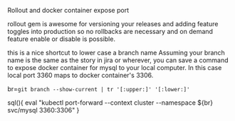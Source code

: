 Rollout and docker container expose port

rollout gem is awesome for versioning your releases and adding feature toggles into production so no rollbacks are necessary and on demand feature enable or disable is possible.


this is a nice shortcut to lower case a branch name
Assuming your branch name is the same as the story in jira or wherever, you can save a command to expose docker container for mysql to your local computer. In this case local port 3360 maps to docker container's 3306.  


br=`git branch --show-current | tr '[:upper:]' '[:lower:]'`

sql(){
  eval "kubectl port-forward --context cluster --namespace ${br}  svc/mysql
 3360:3306"
}
